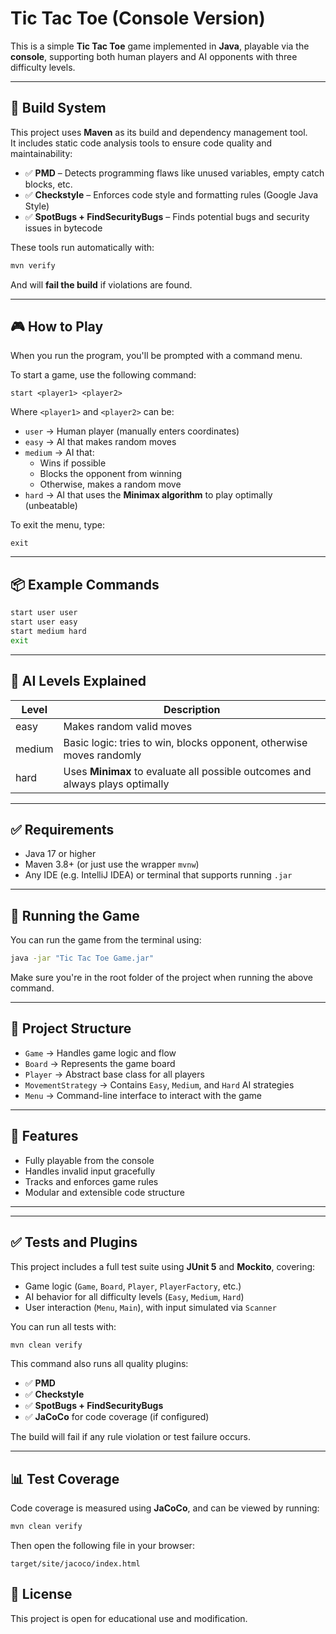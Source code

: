 # Tic Tac Toe (Console Version)

This is a simple **Tic Tac Toe** game implemented in **Java**, playable via the **console**, supporting both human players and AI opponents with three difficulty levels.

---

## 🧰 Build System

This project uses **Maven** as its build and dependency management tool.  
It includes static code analysis tools to ensure code quality and maintainability:

- ✅ **PMD** – Detects programming flaws like unused variables, empty catch blocks, etc.
- ✅ **Checkstyle** – Enforces code style and formatting rules (Google Java Style)
- ✅ **SpotBugs + FindSecurityBugs** – Finds potential bugs and security issues in bytecode

These tools run automatically with:

```bash
mvn verify
```

And will **fail the build** if violations are found.

---

## 🎮 How to Play

When you run the program, you'll be prompted with a command menu.

To start a game, use the following command:

```
start <player1> <player2>
```

Where `<player1>` and `<player2>` can be:

- `user` → Human player (manually enters coordinates)
- `easy` → AI that makes random moves
- `medium` → AI that:
  - Wins if possible
  - Blocks the opponent from winning
  - Otherwise, makes a random move
- `hard` → AI that uses the **Minimax algorithm** to play optimally (unbeatable)

To exit the menu, type:

```
exit
```

---

## 📦 Example Commands

```bash
start user user
start user easy
start medium hard
exit
```

---

## 🧠 AI Levels Explained

| Level   | Description                                                                 |
|---------|------------------------------------------------------------------------------|
| easy    | Makes random valid moves                                                    |
| medium  | Basic logic: tries to win, blocks opponent, otherwise moves randomly        |
| hard    | Uses **Minimax** to evaluate all possible outcomes and always plays optimally |

---

## ✅ Requirements

- Java 17 or higher
- Maven 3.8+ (or just use the wrapper `mvnw`)
- Any IDE (e.g. IntelliJ IDEA) or terminal that supports running `.jar`

---

## 🚀 Running the Game

You can run the game from the terminal using:

```bash
java -jar "Tic Tac Toe Game.jar"
```

Make sure you're in the root folder of the project when running the above command.

---

## 🧱 Project Structure

- `Game` → Handles game logic and flow
- `Board` → Represents the game board
- `Player` → Abstract base class for all players
- `MovementStrategy` → Contains `Easy`, `Medium`, and `Hard` AI strategies
- `Menu` → Command-line interface to interact with the game

---

## 📝 Features

- Fully playable from the console
- Handles invalid input gracefully
- Tracks and enforces game rules
- Modular and extensible code structure

---


---

## ✅ Tests and Plugins

This project includes a full test suite using **JUnit 5** and **Mockito**, covering:

- Game logic (`Game`, `Board`, `Player`, `PlayerFactory`, etc.)
- AI behavior for all difficulty levels (`Easy`, `Medium`, `Hard`)
- User interaction (`Menu`, `Main`), with input simulated via `Scanner`

You can run all tests with:

```bash
mvn clean verify
```

This command also runs all quality plugins:

- ✅ **PMD**
- ✅ **Checkstyle**
- ✅ **SpotBugs + FindSecurityBugs**
- ✅ **JaCoCo** for code coverage (if configured)

The build will fail if any rule violation or test failure occurs.



---

## 📊 Test Coverage

Code coverage is measured using **JaCoCo**, and can be viewed by running:

```bash
mvn clean verify
```
Then open the following file in your browser:

```
target/site/jacoco/index.html
```
## 📌 License

This project is open for educational use and modification.
